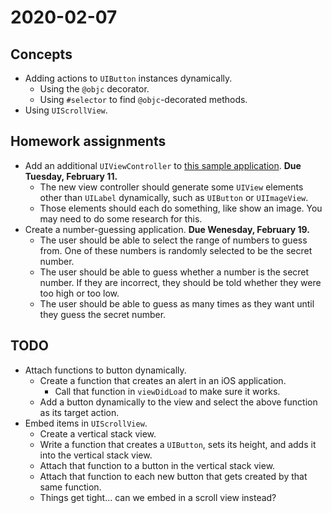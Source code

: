 # 2020-02-07

## Concepts

- Adding actions to `UIButton` instances dynamically.
  - Using the `@objc` decorator.
  - Using `#selector` to find `@objc`-decorated methods.
- Using `UIScrollView`.

## Homework assignments

- Add an additional `UIViewController` to [this sample application](https://github.com/rileyjohngibbs/CASComSci_2019-2020/tree/master/scratch_and_notes/DynamicViews). **Due Tuesday, February 11.**
  - The new view controller should generate some `UIView` elements other than `UILabel` dynamically, such as `UIButton` or `UIImageView`.
  - Those elements should each do something, like show an image. You may need to do some research for this.
- Create a number-guessing application. **Due Wenesday, February 19.**
  - The user should be able to select the range of numbers to guess from. One of these numbers is randomly selected to be the secret number.
  - The user should be able to guess whether a number is the secret number. If they are incorrect, they should be told whether they were too high or too low.
  - The user should be able to guess as many times as they want until they guess the secret number.

## TODO

- Attach functions to button dynamically.
  - Create a function that creates an alert in an iOS application.
    - Call that function in `viewDidLoad` to make sure it works.
  - Add a button dynamically to the view and select the above function as its target action.
- Embed items in `UIScrollView`.
  - Create a vertical stack view.
  - Write a function that creates a `UIButton`, sets its height, and adds it into the vertical stack view.
  - Attach that function to a button in the vertical stack view.
  - Attach that function to each new button that gets created by that same function.
  - Things get tight... can we embed in a scroll view instead?
